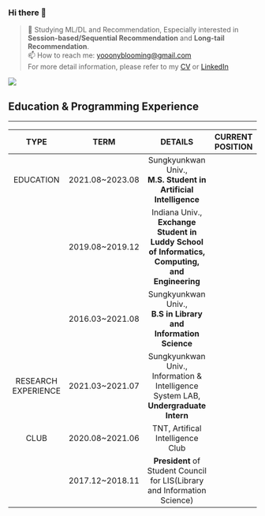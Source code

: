 ### Hi there 👋

> 📝 Studying ML/DL and Recommendation, Especially interested in **Session-based/Sequential Recommendation** and **Long-tail Recommendation**. <br>
> 📫 How to reach me: yooonyblooming@gmail.com <br>
> For more detail information, please refer to my [CV]() or [LinkedIn](https://www.linkedin.com/in/yang-heeyoon-738836217) <br>



![](http://github-profile-summary-cards.vercel.app/api/cards/profile-details?username=yoony02) 


## Education & Programming Experience
--------------------------------
|  TYPE    | TERM     |  DETAILS   |  CURRENT POSITION |
| :----: | :----: | :----: | :----: |
| EDUCATION    |  2021.08~2023.08 |  Sungkyunkwan Univ., <br> **M.S. Student in Artificial Intelligence**    |  |
|     |  2019.08~2019.12   |  Indiana Univ., <br> **Exchange Student in Luddy School of Informatics, Computing, and Engineering**    |  |      
|     |  2016.03~2021.08   |  Sungkyunkwan Univ., <br> **B.S in Library and Information Science**    |  |
| RESEARCH EXPERIENCE     |   2021.03~2021.07   |  Sungkyunkwan Univ., <br>Information & Intelligence System LAB, <br>**Undergraduate Intern** |  |
| CLUB    |    2020.08~2021.06  |  TNT, Artifical Intelligence Club  | |
|     |    2017.12~2018.11  |  **President** of Student Council for LIS(Library and Information Science)  | |


<!--
**yoony02/yoony02** is a ✨ _special_ ✨ repository because its `README.md` (this file) appears on your GitHub profile.

Here are some ideas to get you started:

- 🔭 I’m currently working on ...
- 🌱 I’m currently learning ...
- 👯 I’m looking to collaborate on ...
- 🤔 I’m looking for help with ...
- 💬 Ask me about ...
- 📫 How to reach me: ...
- 😄 Pronouns: ...
- ⚡ Fun fact: ...
-->
